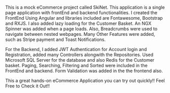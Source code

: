 This is a mock eCommerce project called SkiNet. This application is a single page application with frontEnd and backend functionalities. I created the FrontEnd Using Angular and libraries included are Fontawesome, Bootstrap and RXJS.
I also added lazy loading for the Customer Basket. An NGX Spinner was added when a page loads. Also, Breadcrumbs were used to navigate between nested webpages. Many Other Features were added, such as Stripe payment and Toast Notifications.

For the Backend, I added JWT Authentication for Account login and Registration, added many Controllers alongwith the Repositories. Used Microsoft SQL Server for the database and also Redis for the Customer basket. Paging, Searching, Filtering and Sorted were included in the FrontEnd and
backend. Form Validation was added in the the frontend also.

This a great hands-on eCommerce Application you can try out quickly!! Feel Free to Check it Out!!
